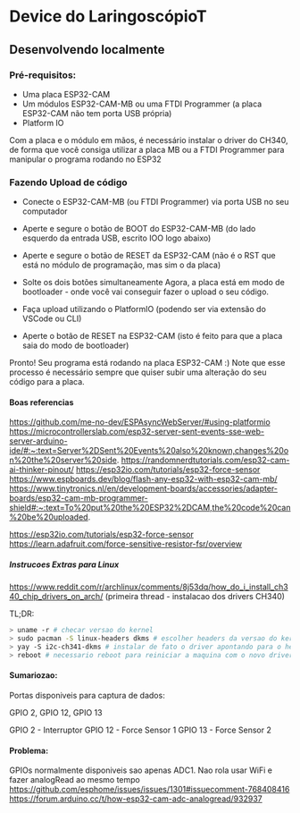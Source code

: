 # Device do LaringoscópioT

## Desenvolvendo localmente

### Pré-requisitos:


- Uma placa ESP32-CAM
- Um módulos ESP32-CAM-MB ou uma FTDI Programmer (a placa ESP32-CAM não tem porta USB própria)
- Platform IO

Com a placa e o módulo em mãos, é necessário instalar o driver do CH340, de forma que você consiga utilizar a placa MB ou a FTDI Programmer para manipular o programa rodando no ESP32


### Fazendo Upload de código

- Conecte o ESP32-CAM-MB (ou FTDI Programmer) via porta USB no seu computador
- Aperte e segure o botão de BOOT do ESP32-CAM-MB (do lado esquerdo da entrada USB, escrito IOO logo abaixo)
- Aperte e segure o botão de RESET da ESP32-CAM (não é o RST que está no módulo de programação, mas sim o da placa)
- Solte os dois botões simultaneamente
Agora, a placa está em modo de bootloader - onde você vai conseguir fazer o upload o seu código.

- Faça upload utilizando o PlatformIO (podendo ser via extensão do VSCode ou CLI)
- Aperte o botão de RESET na ESP32-CAM (isto é feito para que a placa saia do modo de bootloader)

Pronto! Seu programa está rodando na placa ESP32-CAM :)
Note que esse processo é necessário sempre que quiser subir uma alteração do seu código para a placa.

#### Boas referencias

<!-- PIO, ESP32CAM e outras coisas -->
https://github.com/me-no-dev/ESPAsyncWebServer/#using-platformio
https://microcontrollerslab.com/esp32-server-sent-events-sse-web-server-arduino-ide/#:~:text=Server%2DSent%20Events%20also%20known,changes%20on%20the%20server%20side.
https://randomnerdtutorials.com/esp32-cam-ai-thinker-pinout/
https://esp32io.com/tutorials/esp32-force-sensor
https://www.espboards.dev/blog/flash-any-esp32-with-esp32-cam-mb/
https://www.tinytronics.nl/en/development-boards/accessories/adapter-boards/esp32-cam-mb-programmer-shield#:~:text=To%20put%20the%20ESP32%2DCAM,the%20code%20can%20be%20uploaded.

<!-- FSR -->
https://esp32io.com/tutorials/esp32-force-sensor
https://learn.adafruit.com/force-sensitive-resistor-fsr/overview

##### Instrucoes Extras para Linux
https://www.reddit.com/r/archlinux/comments/8j53dq/how_do_i_install_ch340_chip_drivers_on_arch/ (primeira thread - instalacao dos drivers CH340)

TL;DR: 
```sh
> uname -r # checar versao do kernel
> sudo pacman -S linux-headers dkms # escolher headers da versao do kernel 
> yay -S i2c-ch341-dkms # instalar de fato o driver apontando para o header do kernel atual
> reboot # necessario reboot para reiniciar a maquina com o novo driver
``` 

#### Sumariozao:

Portas disponiveis para captura de dados:

GPIO 2, GPIO 12, GPIO 13

GPIO 2 - Interruptor
GPIO 12 - Force Sensor 1
GPIO 13 - Force Sensor 2

#### Problema:

GPIOs normalmente disponiveis sao apenas ADC1. Nao rola usar WiFi e fazer analogRead ao mesmo tempo
https://github.com/esphome/issues/issues/1301#issuecomment-768408416
https://forum.arduino.cc/t/how-esp32-cam-adc-analogread/932937
